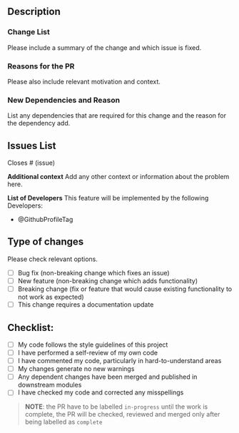 ## Description

### Change List
Please include a summary of the change and which issue is fixed. 

### Reasons for the PR
Please also include relevant motivation and context. 

### New Dependencies and Reason
List any dependencies that are required for this change and the reason for the dependency add.

## Issues List
Closes # (issue)

**Additional context**
Add any other context or information about the problem here.

**List of Developers**
This feature will be implemented by the following Developers:
- @GithubProfileTag

## Type of changes
Please check relevant options.

- [ ] Bug fix (non-breaking change which fixes an issue)
- [ ] New feature (non-breaking change which adds functionality)
- [ ] Breaking change (fix or feature that would cause existing functionality to not work as expected)
- [ ] This change requires a documentation update

## Checklist:
- [ ] My code follows the style guidelines of this project
- [ ] I have performed a self-review of my own code
- [ ] I have commented my code, particularly in hard-to-understand areas
- [ ] My changes generate no new warnings
- [ ] Any dependent changes have been merged and published in downstream modules
- [ ] I have checked my code and corrected any misspellings

> **NOTE**: the PR have to be labelled `in-progress` until the work is complete, the PR will be checked, reviewed and merged only after being labelled as `complete`
